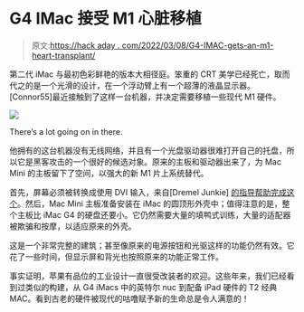 # G4 IMac 接受 M1 心脏移植

> 原文:[https://hack aday . com/2022/03/08/G4-IMAC-gets-an-m1-heart-transplant/](https://hackaday.com/2022/03/08/g4-imac-gets-an-m1-heart-transplant/)

第二代 iMac 与最初色彩鲜艳的版本大相径庭。笨重的 CRT 美学已经死亡，取而代之的是一个光滑的设计，在一个浮动臂上有一个超薄的液晶显示器。[Connor55]最近接触到了这样一台机器，并决定需要移植一些现代 M1 硬件。

![](../Images/2c11f2c23957f4c5d6ab142e93fcd076.png)

There’s a lot going on in there.

他拥有的这台机器没有无线网络，并且有一个光盘驱动器很难打开自己的托盘，所以它是黑客攻击的一个很好的候选对象。原来的主板和驱动器出来了，为 Mac Mini 的主板留下了空间，以强大的新 M1 片上系统替代。

首先，屏幕必须被转换成使用 DVI 输入，来自[Dremel Junkie] [的指导帮助完成这个](http://www.dremeljunkie.com/2011/08/guide-step-by-step-17-imac-g4-tmds-to.html)。然后，Mac Mini 主板准备安装在 iMac 的圆顶形外壳中；值得注意的是，整个主板比 iMac G4 的硬盘还要小。它仍然需要大量的填鸭式训练，大量的适配器被欺骗和按摩，以适应原来的外壳。

这是一个非常完整的建筑；甚至像原来的电源按钮和光驱这样的功能仍然有效。它花了一些时间，但显示屏和背光也按照原来的功能正常工作。

事实证明，苹果有品位的工业设计一直很受改装者的欢迎。这些年来，我们已经看到过类似的构建，从 G4 iMacs 中的英特尔 nuc 到配备 iPad 硬件的 T2 经典 MAC。看到古老的硬件被现代的咕噜赋予新的生命总是令人满意的！
